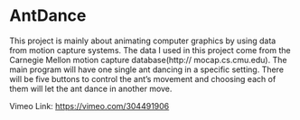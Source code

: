 # AntDance

This project is mainly about animating computer graphics by using data from motion capture systems. The data I used in this project come from the Carnegie Mellon motion capture database(http:// mocap.cs.cmu.edu). The main program will have one single ant dancing in a specific setting. There will be five buttons to control the ant’s movement and choosing each of them will let the ant dance in another move.

Vimeo Link:  https://vimeo.com/304491906

